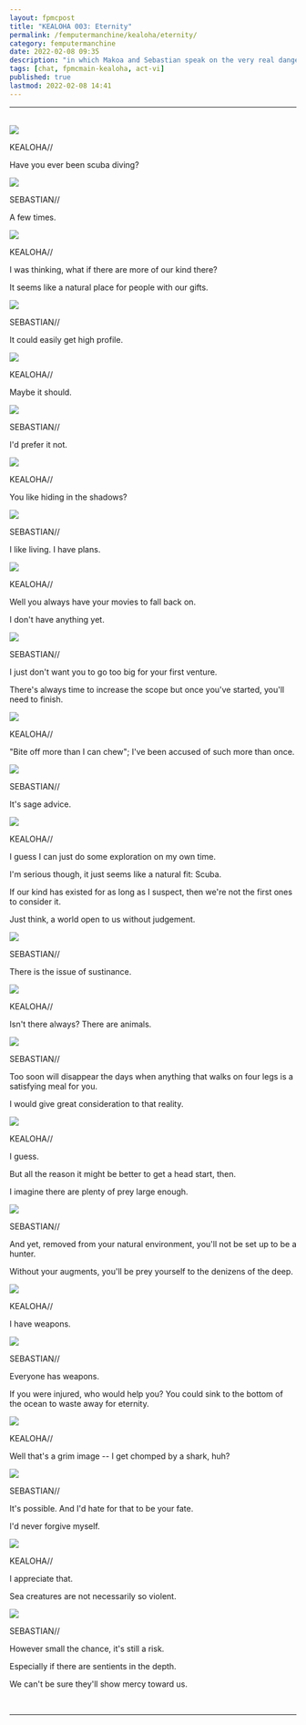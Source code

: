 ```yaml
---
layout: fpmcpost
title: "KEALOHA 003: Eternity"
permalink: /femputermanchine/kealoha/eternity/
category: femputermanchine
date: 2022-02-08 09:35
description: "in which Makoa and Sebastian speak on the very real dangers of exploration"
tags: [chat, fpmcmain-kealoha, act-vi]
published: true
lastmod: 2022-02-08 14:41
---
```

[//]: # (  2/08/22  -added)

*****
<br>
<div class="chat-box">
<img src="{{ site.url }}/assets/tb/kealoha-converses.jpg" class="chat-portrait" />
<p class="ppl-sez">KEALOHA//</p>
<p class="ppl-sez">Have you ever been scuba diving?</p>
</div>

<div class="chat-box">
<img src="{{ site.url }}/assets/tb/seb-bluetb.jpg" class="chat-portrait" />
<p class="ppl-sez">SEBASTIAN//</p>
<p class="ppl-sez">A few times.</p>
</div>

<div class="chat-box">
<img src="{{ site.url }}/assets/tb/kealoha-converses.jpg" class="chat-portrait" />
<p class="ppl-sez">KEALOHA//</p>
<p class="ppl-sez">I was thinking, what if there are more of our kind there?</p>
<p class="ppl-sez">It seems like a natural place for people with our gifts.</p>
</div>

<div class="chat-box">
<img src="{{ site.url }}/assets/tb/seb-bluetb.jpg" class="chat-portrait" />
<p class="ppl-sez">SEBASTIAN//</p>
<p class="ppl-sez">It could easily get high profile.</p>
</div>

<div class="chat-box">
<img src="{{ site.url }}/assets/tb/kealoha-converses.jpg" class="chat-portrait" />
<p class="ppl-sez">KEALOHA//</p>
<p class="ppl-sez">Maybe it should.</p>
</div>

<div class="chat-box">
<img src="{{ site.url }}/assets/tb/seb-bluetb.jpg" class="chat-portrait" />
<p class="ppl-sez">SEBASTIAN//</p>
<p class="ppl-sez">I'd prefer it not.</p>
</div>

<div class="chat-box">
<img src="{{ site.url }}/assets/tb/kealoha-converses.jpg" class="chat-portrait" />
<p class="ppl-sez">KEALOHA//</p>
<p class="ppl-sez">You like hiding in the shadows?</p>
</div>

<div class="chat-box">
<img src="{{ site.url }}/assets/tb/seb-bluetb.jpg" class="chat-portrait" />
<p class="ppl-sez">SEBASTIAN//</p>
<p class="ppl-sez">I like living. I have plans.</p>
</div>

<div class="chat-box">
<img src="{{ site.url }}/assets/tb/kealoha-converses.jpg" class="chat-portrait" />
<p class="ppl-sez">KEALOHA//</p>
<p class="ppl-sez">Well you always have your movies to fall back on.</p>
<p class="ppl-sez">I don't have anything yet.</p>
</div>

<div class="chat-box">
<img src="{{ site.url }}/assets/tb/seb-bluetb.jpg" class="chat-portrait" />
<p class="ppl-sez">SEBASTIAN//</p>
<p class="ppl-sez">I just don't want you to go too big for your first venture.</p>
<p class="ppl-sez">There's always time to increase the scope but once you've started, you'll need to finish.</p>
</div>

<div class="chat-box">
<img src="{{ site.url }}/assets/tb/kealoha-converses.jpg" class="chat-portrait" />
<p class="ppl-sez">KEALOHA//</p>
<p class="ppl-sez">"Bite off more than I can chew"; I've been accused of such more than once.</p>
</div>

<div class="chat-box">
<img src="{{ site.url }}/assets/tb/seb-bluetb.jpg" class="chat-portrait" />
<p class="ppl-sez">SEBASTIAN//</p>
<p class="ppl-sez">It's sage advice.</p>
</div>

<div class="chat-box">
<img src="{{ site.url }}/assets/tb/kealoha-converses.jpg" class="chat-portrait" />
<p class="ppl-sez">KEALOHA//</p>
<p class="ppl-sez">I guess I can just do some exploration on my own time.</p>
<p class="ppl-sez">I'm serious though, it just seems like a natural fit: Scuba.</p>
<p class="ppl-sez">If our kind has existed for as long as I suspect, then we're not the first ones to consider it.</p>
<p class="ppl-sez">Just think, a world open to us without judgement.</p>
</div>

<div class="chat-box">
<img src="{{ site.url }}/assets/tb/seb-bluetb.jpg" class="chat-portrait" />
<p class="ppl-sez">SEBASTIAN//</p>
<p class="ppl-sez">There is the issue of sustinance.</p>
</div>

<div class="chat-box">
<img src="{{ site.url }}/assets/tb/kealoha-converses.jpg" class="chat-portrait" />
<p class="ppl-sez">KEALOHA//</p>
<p class="ppl-sez">Isn't there always? There are animals.</p>
</div>

<div class="chat-box">
<img src="{{ site.url }}/assets/tb/seb-bluetb.jpg" class="chat-portrait" />
<p class="ppl-sez">SEBASTIAN//</p>
<p class="ppl-sez">Too soon will disappear the days when anything that walks on four legs is a satisfying meal for you.</p>
<p class="ppl-sez">I would give great consideration to that reality.</p>
</div>

<div class="chat-box">
<img src="{{ site.url }}/assets/tb/kealoha-converses.jpg" class="chat-portrait" />
<p class="ppl-sez">KEALOHA//</p>
<p class="ppl-sez">I guess.</p>
<p class="ppl-sez">But all the reason it might be better to get a head start, then.</p>
<p class="ppl-sez">I imagine there are plenty of prey large enough.</p>
</div>

<div class="chat-box">
<img src="{{ site.url }}/assets/tb/seb-bluetb.jpg" class="chat-portrait" />
<p class="ppl-sez">SEBASTIAN//</p>
<p class="ppl-sez">And yet, removed from your natural environment, you'll not be set up to be a hunter.</p>
<p class="ppl-sez">Without your augments, you'll be prey yourself to the denizens of the deep.</p>
</div>

<div class="chat-box">
<img src="{{ site.url }}/assets/tb/kealoha-converses.jpg" class="chat-portrait" />
<p class="ppl-sez">KEALOHA//</p>
<p class="ppl-sez">I have weapons.</p>
</div>

<div class="chat-box">
<img src="{{ site.url }}/assets/tb/seb-bluetb.jpg" class="chat-portrait" />
<p class="ppl-sez">SEBASTIAN//</p>
<p class="ppl-sez">Everyone has weapons.</p>
<p class="ppl-sez">If you were injured, who would help you? You could sink to the bottom of the ocean to waste away for eternity.</p>
</div>

<div class="chat-box">
<img src="{{ site.url }}/assets/tb/kealoha-converses.jpg" class="chat-portrait" />
<p class="ppl-sez">KEALOHA//</p>
<p class="ppl-sez">Well that's a grim image -- I get chomped by a shark, huh?</p>
</div>

<div class="chat-box">
<img src="{{ site.url }}/assets/tb/seb-bluetb.jpg" class="chat-portrait" />
<p class="ppl-sez">SEBASTIAN//</p>
<p class="ppl-sez">It's possible. And I'd hate for that to be your fate.</p>
<p class="ppl-sez">I'd never forgive myself.</p>
</div>

<div class="chat-box">
<img src="{{ site.url }}/assets/tb/kealoha-converses.jpg" class="chat-portrait" />
<p class="ppl-sez">KEALOHA//</p>
<p class="ppl-sez">I appreciate that.</p>
<p class="ppl-sez">Sea creatures are not necessarily so violent.</p>
</div>

<div class="chat-box">
<img src="{{ site.url }}/assets/tb/seb-bluetb.jpg" class="chat-portrait" />
<p class="ppl-sez">SEBASTIAN//</p>
<p class="ppl-sez">However small the chance, it's still a risk.</p>
<p class="ppl-sez">Especially if there are sentients in the depth.</p>
<p class="ppl-sez">We can't be sure they'll show mercy toward us.</p>
</div>
<br>

*****

